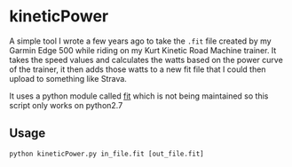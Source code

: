 # kineticPower

A simple tool I wrote a few years ago to take the `.fit` file created by my Garmin Edge 500 while riding on my Kurt Kinetic Road Machine trainer. It takes the speed values and calculates the watts based on the power curve of the trainer, it then adds those watts to a new fit file that I could then upload to something like Strava.

It uses a python module called [fit](https://pypi.org/project/fit/) which is not being maintained so this script only works on python2.7

## Usage

`python kineticPower.py in_file.fit [out_file.fit]`